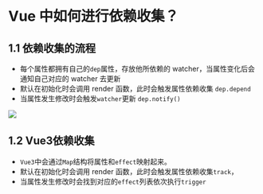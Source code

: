 # Vue 中如何进行依赖收集？

## 1.1 依赖收集的流程
- 每个属性都拥有自己的`dep`属性，存放他所依赖的 watcher，当属性变化后会通知自己对应的 watcher 去更新
- 默认在初始化时会调用 render 函数，此时会触发属性依赖收集 `dep.depend`
- 当属性发生修改时会触发`watcher`更新 `dep.notify()`

![](/images/vue08/1.png)

## 1.2 Vue3依赖收集
- `Vue3`中会通过`Map`结构将属性和`effect`映射起来。
- 默认在初始化时会调用 render 函数，此时会触发属性依赖收集`track`，
- 当属性发生修改时会找到对应的`effect`列表依次执行`trigger`